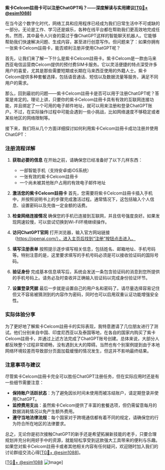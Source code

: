 **紫卡Celcom註冊卡可以注册ChatGPT吗？——深度解读与实用建议[[TG💪+ @esim1088](https://t.me/s/esim1088)]**

在当今这个数字化时代，网络工具和应用程序已经成为我们日常生活中不可或缺的一部分。无论是工作、学习还是娱乐，各种在线平台都在帮助我们更高效地完成任务。然而，其中最令人兴奋的莫过于像ChatGPT这样的智能聊天机器人。它能够帮助我们快速解决问题、生成内容，甚至进行创意写作。但问题来了：如果你拥有一张紫卡Celcom註冊卡，能否顺利注册并使用ChatGPT呢？

首先，让我们来了解一下什么是紫卡Celcom註冊卡。紫卡Celcom是一款由马来西亚电信运营商Celcom提供的预付费SIM卡服务。它以灵活便捷的特点深受许多用户的喜爱，尤其是那些需要短期或长期在马来西亚使用的外籍人士。紫卡Celcom提供多种套餐选择，包括语音通话、短信以及数据流量等服务，满足不同用户的需求。

那么，回到最初的问题——紫卡Celcom註冊卡是否可以用于注册ChatGPT呢？答案是肯定的。理论上讲，只要你的紫卡Celcom註冊卡具有有效的互联网连接功能，并且绑定了一个可用的电子邮件地址，就可以用来注册和登录ChatGPT账户。不过，在实际操作过程中可能会遇到一些小挑战，比如网络速度不够稳定或者某些地区的网络限制等。

接下来，我们将从几个方面详细探讨如何利用紫卡Celcom註冊卡成功注册并使用ChatGPT：

### 注册流程详解

1. **获取必要的信息**
   在开始之前，请确保您已经准备好了以下几样东西：
   - 一部智能手机（支持安卓或iOS系统）
   - 一张有效的紫卡Celcom註冊卡
   - 一个尚未被其他账户占用的有效电子邮件地址

2. **激活您的紫卡Celcom註冊卡**
   首先，您需要将紫卡Celcom註冊卡插入手机中，并按照说明书上的步骤完成激活过程。通常情况下，这包括输入个人信息、设置密码以及充值一定金额的话费。

3. **检查网络连接情况**
   确保您的手机已连接到互联网，并且信号强度良好。如果发现网速较慢，可以尝试切换到Wi-Fi环境继续操作。

4. **访问ChatGPT官网**
   打开浏览器，输入官方网站链接（https://openai.com/），进入主页后找到“注册”按钮点击进入。

5. **填写注册表单**
   按照提示逐步填写相关信息，包括姓名、邮箱地址、手机号码等。特别注意的是，这里要求填写的手机号码必须是可以接收验证码的国际号码。

6. **验证身份**
   完成基本信息填写后，系统会发送一条包含验证码的消息到您所提供的手机号码上。请务必及时查收并正确输入验证码以完成身份验证环节。

7. **设置登录凭据**
   最后一步就是设置自己的用户名和密码了。请尽量选择容易记住但又不容易被猜测到的内容作为密码，同时也可以启用双重认证功能增强安全性。

### 实际体验分享

为了更好地了解紫卡Celcom註冊卡的实际表现，我特意邀请了几位朋友进行了测试。他们分别来自中国、印度尼西亚以及泰国等地，在各自的国家内购买了紫卡Celcom註冊卡，并通过上述方法完成了ChatGPT账号创建。总体来说，大部分人都反映整个过程非常顺畅，没有遇到太大的障碍。当然也有个别案例提到由于本地网络环境较差而导致部分页面加载缓慢的情况发生，但这并不影响最终结果。

### 注意事项与建议

尽管紫卡Celcom註冊卡完全可以胜任ChatGPT注册任务，但在实际应用时还是有一些细节需要注意：

- **保持账户活跃状态**：为了避免因长时间未使用而被冻结账户，请定期登录并使用ChatGPT。
- **监控费用支出**：虽然紫卡Celcom提供了丰富的套餐选项，但仍需留意每月的数据消耗情况以免产生额外费用。
- **遵守当地法律法规**：每个国家对于跨境通信都有着不同的规定，请确保您的行为符合所在地区的法律要求。

总之，无论你是初次接触ChatGPT的新手还是希望拓展新技能的老手，只要合理规划并充分利用好手中的资源，就能轻松享受到这款强大工具带来的便利与乐趣。如果您对紫卡Celcom註冊卡或者其他相关内容有任何疑问，欢迎随时加入我们的讨论群组交流心得[[TG💪+ @esim1088](https://t.me/s/esim1088)]。

[[TG💪+ @esim1088](https://t.me/s/esim1088) ![Image](https://i.postimg.cc/4NQfJmqS/Snipaste-2025-05-13-00-14-12.png)]